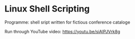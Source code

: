 # Linux Shell Scripting

Programme: shell sript written for fictious conference cataloge

Run through YouTube video:
https://youtu.be/siAlPJVrk8g